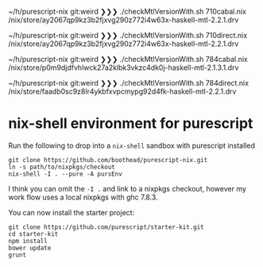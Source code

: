 ~/h/purescript-nix git:weird ❯❯❯ ./checkMtlVersionWith.sh 710cabal.nix
/nix/store/ay2067qp9kz3b2fjxvg290z772i4w63x-haskell-mtl-2.2.1.drv

~/h/purescript-nix git:weird ❯❯❯ ./checkMtlVersionWith.sh 710direct.nix                                             
/nix/store/ay2067qp9kz3b2fjxvg290z772i4w63x-haskell-mtl-2.2.1.drv

~/h/purescript-nix git:weird ❯❯❯ ./checkMtlVersionWith.sh 784cabal.nix                                              
/nix/store/p0m9djdfvhlwck27a2klbk3vkzc4dk0j-haskell-mtl-2.1.3.1.drv

~/h/purescript-nix git:weird ❯❯❯ ./checkMtlVersionWith.sh 784direct.nix                                             
/nix/store/faadb0sc9z8lr4ykbfxvpcmypg92d4fk-haskell-mtl-2.2.1.drv



# nix-shell environment for purescript #

Run the following to drop into a `nix-shell` sandbox with purescript installed

    git clone https://github.com/boothead/purescript-nix.git
    ln -s path/to/nixpkgs/checkout
    nix-shell -I . --pure -A pursEnv

I think you can omit the `-I .` and link to a nixpkgs checkout,
however my work flow uses a local nixpkgs with ghc 7.8.3.

You can now install the starter project:

    git clone https://github.com/purescript/starter-kit.git
    cd starter-kit
    npm install
    bower update
    grunt

